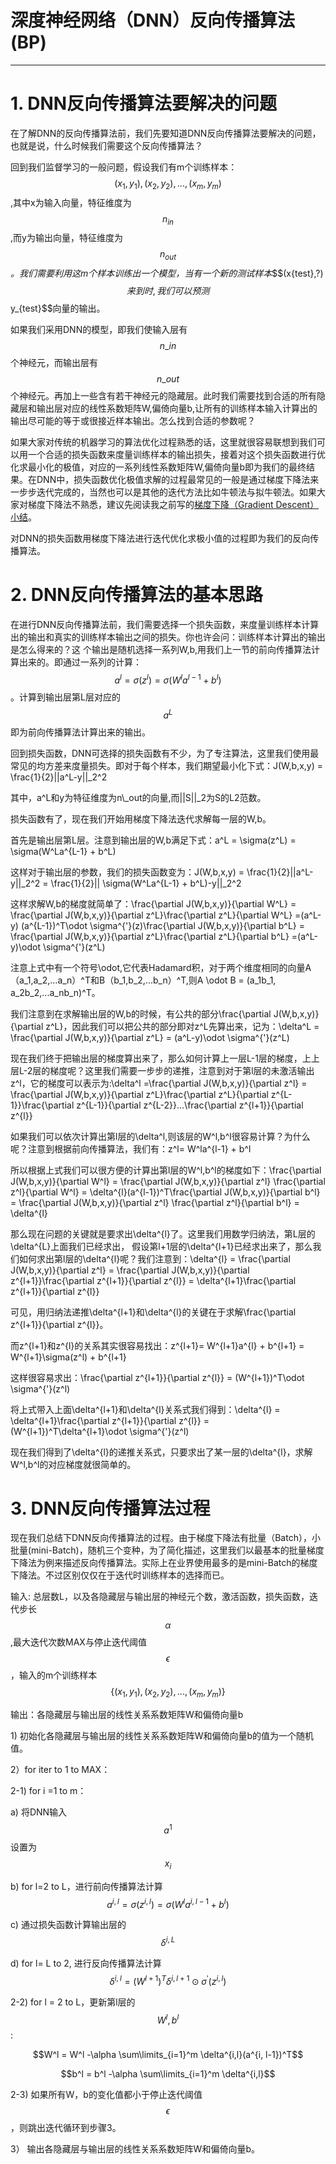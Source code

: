 # 深度神经网络（DNN）反向传播算法\(BP\)

---

# 1. DNN反向传播算法要解决的问题

在了解DNN的反向传播算法前，我们先要知道DNN反向传播算法要解决的问题，也就是说，什么时候我们需要这个反向传播算法？

回到我们监督学习的一般问题，假设我们有m个训练样本：$${(x_1,y_1), (x_2,y_2), ..., (x_m,y_m)}$$,其中x为输入向量，特征维度为$$n_{in}$$,而y为输出向量，特征维度为$$n_{out}$$_。我们需要利用这m个样本训练出一个模型，当有一个新的测试样本_$$(x\{test},?)$$来到时, 我们可以预测$$y_{test}$$向量的输出。

如果我们采用DNN的模型，即我们使输入层有$$n\_in$$个神经元，而输出层有$$n\_out$$个神经元。再加上一些含有若干神经元的隐藏层。此时我们需要找到合适的所有隐藏层和输出层对应的线性系数矩阵W,偏倚向量b,让所有的训练样本输入计算出的输出尽可能的等于或很接近样本输出。怎么找到合适的参数呢？

如果大家对传统的机器学习的算法优化过程熟悉的话，这里就很容易联想到我们可以用一个合适的损失函数来度量训练样本的输出损失，接着对这个损失函数进行优化求最小化的极值，对应的一系列线性系数矩阵W,偏倚向量b即为我们的最终结果。在DNN中，损失函数优化极值求解的过程最常见的一般是通过梯度下降法来一步步迭代完成的，当然也可以是其他的迭代方法比如牛顿法与拟牛顿法。如果大家对梯度下降法不熟悉，建议先阅读我之前写的[梯度下降（Gradient Descent）小结](http://www.cnblogs.com/pinard/p/5970503.html)。

对DNN的损失函数用梯度下降法进行迭代优化求极小值的过程即为我们的反向传播算法。

# 2. DNN反向传播算法的基本思路

在进行DNN反向传播算法前，我们需要选择一个损失函数，来度量训练样本计算出的输出和真实的训练样本输出之间的损失。你也许会问：训练样本计算出的输出是怎么得来的？这 个输出是随机选择一系列W,b,用我们上一节的前向传播算法计算出来的。即通过一系列的计算：$$a^l = \sigma(z^l) = \sigma(W^la^{l-1} + b^l)$$。计算到输出层第L层对应的$$a^L$$即为前向传播算法计算出来的输出。

回到损失函数，DNN可选择的损失函数有不少，为了专注算法，这里我们使用最常见的均方差来度量损失。即对于每个样本，我们期望最小化下式：J\(W,b,x,y\) = \frac{1}{2}\|\|a^L-y\|\|\_2^2

其中，a^L和y为特征维度为n\\_out的向量,而\|\|S\|\|\_2为S的L2范数。

损失函数有了，现在我们开始用梯度下降法迭代求解每一层的W,b。

首先是输出层第L层。注意到输出层的W,b满足下式：a^L = \sigma\(z^L\) = \sigma\(W^La^{L-1} + b^L\)

这样对于输出层的参数，我们的损失函数变为：J\(W,b,x,y\) = \frac{1}{2}\|\|a^L-y\|\|\_2^2 =  \frac{1}{2}\|\| \sigma\(W^La^{L-1} + b^L\)-y\|\|\_2^2

这样求解W,b的梯度就简单了：\frac{\partial J\(W,b,x,y\)}{\partial W^L} = \frac{\partial J\(W,b,x,y\)}{\partial z^L}\frac{\partial z^L}{\partial W^L} =\(a^L-y\) \(a^{L-1}\)^T\odot \sigma^{'}\(z\)\frac{\partial J\(W,b,x,y\)}{\partial b^L} = \frac{\partial J\(W,b,x,y\)}{\partial z^L}\frac{\partial z^L}{\partial b^L} =\(a^L-y\)\odot \sigma^{'}\(z^L\)

注意上式中有一个符号\odot,它代表Hadamard积，对于两个维度相同的向量A（a\_1,a\_2,...a\_n）^T和B（b\_1,b\_2,...b\_n）^T,则A \odot B = \(a\_1b\_1, a\_2b\_2,...a\_nb\_n\)^T。

我们注意到在求解输出层的W,b的时候，有公共的部分\frac{\partial J\(W,b,x,y\)}{\partial z^L}，因此我们可以把公共的部分即对z^L先算出来，记为：\delta^L = \frac{\partial J\(W,b,x,y\)}{\partial z^L} = \(a^L-y\)\odot \sigma^{'}\(z^L\)

现在我们终于把输出层的梯度算出来了，那么如何计算上一层L-1层的梯度，上上层L-2层的梯度呢？这里我们需要一步步的递推，注意到对于第l层的未激活输出z^l，它的梯度可以表示为:\delta^l =\frac{\partial J\(W,b,x,y\)}{\partial z^l} = \frac{\partial J\(W,b,x,y\)}{\partial z^L}\frac{\partial z^L}{\partial z^{L-1}}\frac{\partial z^{L-1}}{\partial z^{L-2}}...\frac{\partial z^{l+1}}{\partial z^{l}}

如果我们可以依次计算出第l层的\delta^l,则该层的W^l,b^l很容易计算？为什么呢？注意到根据前向传播算法，我们有：z^l= W^la^{l-1} + b^l

所以根据上式我们可以很方便的计算出第l层的W^l,b^l的梯度如下：\frac{\partial J\(W,b,x,y\)}{\partial W^l} = \frac{\partial J\(W,b,x,y\)}{\partial z^l} \frac{\partial z^l}{\partial W^l} = \delta^{l}\(a^{l-1}\)^T\frac{\partial J\(W,b,x,y\)}{\partial b^l} = \frac{\partial J\(W,b,x,y\)}{\partial z^l} \frac{\partial z^l}{\partial b^l} = \delta^{l}

那么现在问题的关键就是要求出\delta^{l}了。这里我们用数学归纳法，第L层的\delta^{L}上面我们已经求出， 假设第l+1层的\delta^{l+1}已经求出来了，那么我们如何求出第l层的\delta^{l}呢？我们注意到：\delta^{l} = \frac{\partial J\(W,b,x,y\)}{\partial z^l} = \frac{\partial J\(W,b,x,y\)}{\partial z^{l+1}}\frac{\partial z^{l+1}}{\partial z^{l}} = \delta^{l+1}\frac{\partial z^{l+1}}{\partial z^{l}}

可见，用归纳法递推\delta^{l+1}和\delta^{l}的关键在于求解\frac{\partial z^{l+1}}{\partial z^{l}}。

而z^{l+1}和z^{l}的关系其实很容易找出：z^{l+1}= W^{l+1}a^{l} + b^{l+1} = W^{l+1}\sigma\(z^l\) + b^{l+1}

这样很容易求出：\frac{\partial z^{l+1}}{\partial z^{l}} = \(W^{l+1}\)^T\odot \sigma^{'}\(z^l\)

将上式带入上面\delta^{l+1}和\delta^{l}关系式我们得到：\delta^{l} = \delta^{l+1}\frac{\partial z^{l+1}}{\partial z^{l}} = \(W^{l+1}\)^T\delta^{l+1}\odot \sigma^{'}\(z^l\)

现在我们得到了\delta^{l}的递推关系式，只要求出了某一层的\delta^{l}，求解W^l,b^l的对应梯度就很简单的。

# 3. DNN反向传播算法过程

现在我们总结下DNN反向传播算法的过程。由于梯度下降法有批量（Batch），小批量\(mini-Batch\)，随机三个变种，为了简化描述，这里我们以最基本的批量梯度下降法为例来描述反向传播算法。实际上在业界使用最多的是mini-Batch的梯度下降法。不过区别仅仅在于迭代时训练样本的选择而已。

输入: 总层数L，以及各隐藏层与输出层的神经元个数，激活函数，损失函数，迭代步长$$\alpha$$,最大迭代次数MAX与停止迭代阈值$$\epsilon$$，输入的m个训练样本$$\{(x_1,y_1), (x_2,y_2), ..., (x_m,y_m)\}$$

输出：各隐藏层与输出层的线性关系系数矩阵W和偏倚向量b

1\) 初始化各隐藏层与输出层的线性关系系数矩阵W和偏倚向量b的值为一个随机值。

2）for iter to 1 to MAX：

2-1\) for i =1 to m：

a\) 将DNN输入$$a^1$$设置为$$x_i$$

b\) for l=2 to L，进行前向传播算法计算$$a^{i,l} = \sigma(z^{i,l}) = \sigma(W^la^{i,l-1} + b^l)$$

c\) 通过损失函数计算输出层的$$\delta^{i,L}$$

d\) for l= L to 2, 进行反向传播算法计算$$\delta^{i,l} =  (W^{l+1})^T\delta^{i,l+1}\odot \sigma^{'}(z^{i,l})$$

2-2\) for l = 2 to L，更新第l层的$$W^l,b^l$$:

$$W^l = W^l -\alpha \sum\limits_{i=1}^m \delta^{i,l}(a^{i, l-1})^T$$

$$b^l = b^l -\alpha \sum\limits_{i=1}^m \delta^{i,l}$$

2-3\) 如果所有W，b的变化值都小于停止迭代阈值$$\epsilon$$，则跳出迭代循环到步骤3。

3） 输出各隐藏层与输出层的线性关系系数矩阵W和偏倚向量b。

